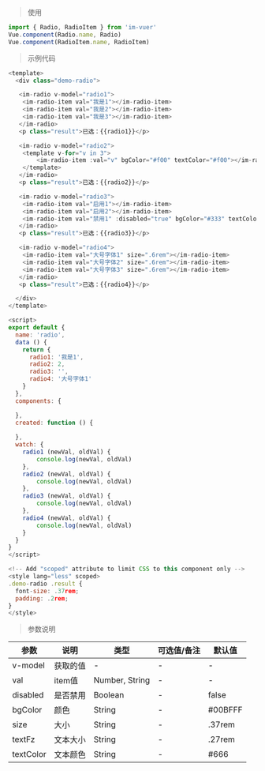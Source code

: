 
> 使用

```js
import { Radio, RadioItem } from 'im-vuer'
Vue.component(Radio.name, Radio)
Vue.component(RadioItem.name, RadioItem)
```

> 示例代码

```js
<template>
  <div class="demo-radio">

   <im-radio v-model="radio1">
   	<im-radio-item val="我是1"></im-radio-item>
   	<im-radio-item val="我是2"></im-radio-item>
   	<im-radio-item val="我是3"></im-radio-item>
   </im-radio>
   <p class="result">已选：{{radio1}}</p>

   <im-radio v-model="radio2">
   	<template v-for="v in 3">
   		<im-radio-item :val="v" bgColor="#f00" textColor="#f00"></im-radio-item>
   	</template>
   </im-radio>
   <p class="result">已选：{{radio2}}</p>

   <im-radio v-model="radio3">
   	<im-radio-item val="启用1"></im-radio-item>
   	<im-radio-item val="启用2"></im-radio-item>
   	<im-radio-item val="禁用1" :disabled="true" bgColor="#333" textColor="#333"></im-radio-item>
   </im-radio>
   <p class="result">已选：{{radio3}}</p>

   <im-radio v-model="radio4">
   	<im-radio-item val="大号字体1" size=".6rem"></im-radio-item>
   	<im-radio-item val="大号字体2" size=".6rem"></im-radio-item>
   	<im-radio-item val="大号字体3" size=".6rem"></im-radio-item>
   </im-radio>
   <p class="result">已选：{{radio4}}</p>

  </div>
</template>

<script>
export default {
  name: 'radio',
  data () {
    return {
      radio1: '我是1',
      radio2: 2,
      radio3: '',
      radio4: '大号字体1'
    }
  },
  components: {

  },
  created: function () {
    
  },
  watch: {
  	radio1 (newVal, oldVal) {
  		console.log(newVal, oldVal)
  	},
  	radio2 (newVal, oldVal) {
  		console.log(newVal, oldVal)
  	},
  	radio3 (newVal, oldVal) {
  		console.log(newVal, oldVal)
  	},
  	radio4 (newVal, oldVal) {
  		console.log(newVal, oldVal)
  	}
  }
}
</script>

<!-- Add "scoped" attribute to limit CSS to this component only -->
<style lang="less" scoped>
.demo-radio .result {
  font-size: .37rem;
  padding: .2rem;
}
</style>

```
> 参数说明

  <div>
   <table>
    <thead>
     <tr>
      <th>参数</th> 
      <th>说明</th> 
      <th>类型</th> 
      <th>可选值/备注</th> 
      <th>默认值</th>
     </tr>
    </thead> 
    <tbody>
    <tr>
      <td>v-model</td> 
      <td>获取的值</td> 
      <td>-</td> 
      <td>-</td> 
      <td>-</td>
    </tr>
    <tr>
      <td>val</td> 
      <td>item值</td> 
      <td>Number, String</td> 
      <td>-</td> 
      <td>-</td>
    </tr>
    <tr>
      <td>disabled</td> 
      <td>是否禁用</td> 
      <td>Boolean</td> 
      <td>-</td> 
      <td>false</td>
    </tr>
    <tr>
      <td>bgColor</td> 
      <td>颜色</td> 
      <td>String</td> 
      <td>-</td> 
      <td>#00BFFF</td>
    </tr>
    <tr>
      <td>size</td> 
      <td>大小</td> 
      <td>String</td> 
      <td>-</td> 
      <td>.37rem</td>
    </tr>
    <tr>
      <td>textFz</td> 
      <td>文本大小</td> 
      <td>String</td> 
      <td>-</td> 
      <td>.27rem</td>
    </tr>
    <tr>
      <td>textColor</td> 
      <td>文本颜色</td> 
      <td>String</td> 
      <td>-</td> 
      <td>#666</td>
    </tr>
    </tbody>
   </table>
  </div>
  